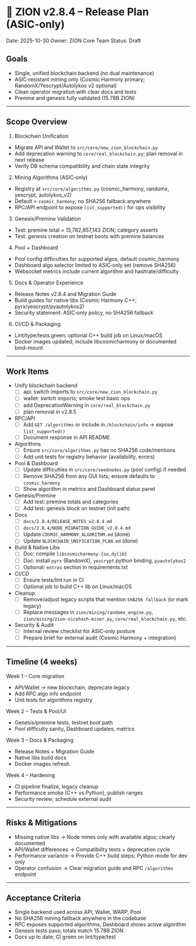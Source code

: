 # 🚀 ZION v2.8.4 – Release Plan (ASIC‑only)

Date: 2025-10-30
Owner: ZION Core Team
Status: Draft

## Goals

- Single, unified blockchain backend (no dual maintenance)
- ASIC‑resistant mining only (Cosmic Harmony primary; RandomX/Yescrypt/Autolykos v2 optional)
- Clean operator migration with clear docs and tests
- Premine and genesis fully validated (15.78B ZION)

---

## Scope Overview

1) Blockchain Unification
- Migrate API and Wallet to `src/core/new_zion_blockchain.py`
- Add deprecation warning to `core/real_blockchain.py`; plan removal in next release
- Verify DB schema compatibility and chain state integrity

2) Mining Algorithms (ASIC‑only)
- Registry at `src/core/algorithms.py` (cosmic_harmony, randomx, yescrypt, autolykos_v2)
- Default = `cosmic_harmony`; no SHA256 fallback anywhere
- RPC/API endpoint to expose `list_supported()` for ops visibility

3) Genesis/Premine Validation
- Test: premine total = 15,782,857,143 ZION; category asserts
- Test: genesis creation on testnet boots with premine balances

4) Pool + Dashboard
- Pool config difficulties for supported algos; default cosmic_harmony
- Dashboard algo selector limited to ASIC‑only set (remove SHA256)
- Websocket metrics include current algorithm and hashrate/difficulty

5) Docs & Operator Experience
- Release Notes v2.8.4 and Migration Guide
- Build guides for native libs (Cosmic Harmony C++; pyrx/yescrypt/pyautolykos2)
- Security statement: ASIC‑only policy, no SHA256 fallback

6) CI/CD & Packaging
- Lint/type/tests green; optional C++ build job on Linux/macOS
- Docker images updated; include libcosmicharmony or documented bind-mount

---

## Work Items

- Unify blockchain backend
  - [ ] api: switch imports to `src/core/new_zion_blockchain.py`
  - [ ] wallet: switch imports; smoke test basic ops
  - [ ] add DeprecationWarning in `core/real_blockchain.py`
  - [ ] plan removal in v2.8.5

- RPC/API
  - [ ] Add `GET /algorithms` or include in `/blockchain/info` → expose `list_supported()`
  - [ ] Document response in API README

- Algorithms
  - [ ] Ensure `src/core/algorithms.py` has no SHA256 code/mentions
  - [ ] Add unit tests for registry behavior (availability, errors)

- Pool & Dashboard
  - [ ] Update difficulties in `src/core/seednodes.py` (pool config) if needed
  - [ ] Remove SHA256 from any GUI lists; ensure defaults to `cosmic_harmony`
  - [ ] Show algorithm in metrics and Dashboard status panel

- Genesis/Premine
  - [ ] Add test: premine totals and categories
  - [ ] Add test: genesis block on testnet (init path)

- Docs
  - [ ] `docs/2.8.4/RELEASE_NOTES_v2.8.4.md`
  - [ ] `docs/2.8.4/NODE_MIGRATION_GUIDE_v2.8.4.md`
  - [ ] Update `COSMIC_HARMONY_ALGORITHM.md` (done)
  - [ ] Update `BLOCKCHAIN_UNIFICATION_PLAN.md` (done)

- Build & Native Libs
  - [ ] Doc: compile `libcosmicharmony.{so,dylib}`
  - [ ] Doc: install `pyrx` (RandomX), `yescrypt` python binding, `pyautolykos2`
  - [ ] Optional: `extras` section in requirements.txt

- CI/CD
  - [ ] Ensure tests/lint run in CI
  - [ ] Optional job to build C++ lib on Linux/macOS

- Cleanup
  - [ ] Remove/adjust legacy scripts that mention `SHA256 fallback` (or mark legacy)
  - [ ] Replace messages in `zion/mining/randomx_engine.py`, `zion/mining/zion-nicehash-miner.py`, `core/real_blockchain.py`, etc.

- Security & Audit
  - [ ] Internal review checklist for ASIC‑only posture
  - [ ] Prepare brief for external audit (Cosmic Harmony + integration)

---

## Timeline (4 weeks)

Week 1 – Core migration
- API/Wallet → new blockchain, deprecate legacy
- Add RPC algo info endpoint
- Unit tests for algorithms registry

Week 2 – Tests & Pool/UI
- Genesis/premine tests, testnet boot path
- Pool difficulty sanity, Dashboard updates, metrics

Week 3 – Docs & Packaging
- Release Notes + Migration Guide
- Native libs build docs
- Docker images refresh

Week 4 – Hardening
- CI pipeline finalize, legacy cleanup
- Performance smoke (C++ vs Python), publish ranges
- Security review; schedule external audit

---

## Risks & Mitigations

- Missing native libs → Node mines only with available algos; clearly documented
- API/Wallet differences → Compatibility tests + deprecation cycle
- Performance variance → Provide C++ build steps; Python mode for dev only
- Operator confusion → Clear migration guide and RPC `/algorithms` endpoint

---

## Acceptance Criteria

- Single backend used across API, Wallet, WARP, Pool
- No SHA256 mining fallback anywhere in the codebase
- RPC exposes supported algorithms; Dashboard shows active algorithm
- Genesis tests pass; totals match 15.78B ZION
- Docs up to date; CI green on lint/type/test
